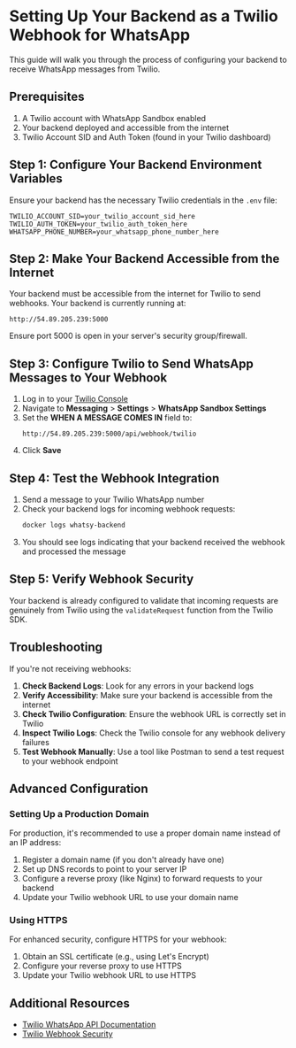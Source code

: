 # Setting Up Your Backend as a Twilio Webhook for WhatsApp

This guide will walk you through the process of configuring your backend to receive WhatsApp messages from Twilio.

## Prerequisites

1. A Twilio account with WhatsApp Sandbox enabled
2. Your backend deployed and accessible from the internet
3. Twilio Account SID and Auth Token (found in your Twilio dashboard)

## Step 1: Configure Your Backend Environment Variables

Ensure your backend has the necessary Twilio credentials in the `.env` file:

```
TWILIO_ACCOUNT_SID=your_twilio_account_sid_here
TWILIO_AUTH_TOKEN=your_twilio_auth_token_here
WHATSAPP_PHONE_NUMBER=your_whatsapp_phone_number_here
```

## Step 2: Make Your Backend Accessible from the Internet

Your backend must be accessible from the internet for Twilio to send webhooks. Your backend is currently running at:

```
http://54.89.205.239:5000
```

Ensure port 5000 is open in your server's security group/firewall.

## Step 3: Configure Twilio to Send WhatsApp Messages to Your Webhook

1. Log in to your [Twilio Console](https://www.twilio.com/console)
2. Navigate to **Messaging** > **Settings** > **WhatsApp Sandbox Settings**
3. Set the **WHEN A MESSAGE COMES IN** field to:
   ```
   http://54.89.205.239:5000/api/webhook/twilio
   ```
4. Click **Save**

## Step 4: Test the Webhook Integration

1. Send a message to your Twilio WhatsApp number
2. Check your backend logs for incoming webhook requests:
   ```bash
   docker logs whatsy-backend
   ```
3. You should see logs indicating that your backend received the webhook and processed the message

## Step 5: Verify Webhook Security

Your backend is already configured to validate that incoming requests are genuinely from Twilio using the `validateRequest` function from the Twilio SDK.

## Troubleshooting

If you're not receiving webhooks:

1. **Check Backend Logs**: Look for any errors in your backend logs
2. **Verify Accessibility**: Make sure your backend is accessible from the internet
3. **Check Twilio Configuration**: Ensure the webhook URL is correctly set in Twilio
4. **Inspect Twilio Logs**: Check the Twilio console for any webhook delivery failures
5. **Test Webhook Manually**: Use a tool like Postman to send a test request to your webhook endpoint

## Advanced Configuration

### Setting Up a Production Domain

For production, it's recommended to use a proper domain name instead of an IP address:

1. Register a domain name (if you don't already have one)
2. Set up DNS records to point to your server IP
3. Configure a reverse proxy (like Nginx) to forward requests to your backend
4. Update your Twilio webhook URL to use your domain name

### Using HTTPS

For enhanced security, configure HTTPS for your webhook:

1. Obtain an SSL certificate (e.g., using Let's Encrypt)
2. Configure your reverse proxy to use HTTPS
3. Update your Twilio webhook URL to use HTTPS

## Additional Resources

- [Twilio WhatsApp API Documentation](https://www.twilio.com/docs/whatsapp/api)
- [Twilio Webhook Security](https://www.twilio.com/docs/usage/webhooks/webhooks-security)
